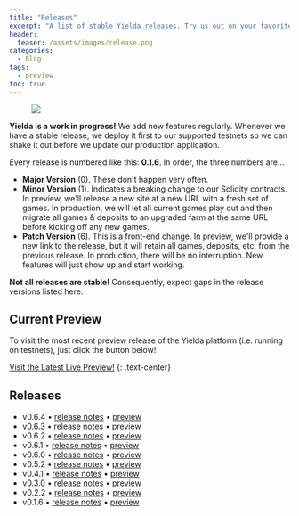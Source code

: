```yaml
---
title: "Releases"
excerpt: "A list of stable Yielda releases. Try us out on your favorite testnet!"
header:
  teaser: /assets/images/release.png
categories:
  - Blog
tags:
  - preview
toc: true
---
```


<figure class="align-left" style="margin-top: 10px; margin-bottom: 10px; width: 150px;">
    <img src="{{ site.url }}{{ site.baseurl }}/assets/images/release.png">
</figure>

**Yielda is a work in progress!** We add new features regularly. Whenever we have a stable release, we deploy it first to our supported testnets so we can shake it out before we update our production application.

Every release is numbered like this: **0.1.6**. In order, the three numbers are...

- **Major Version** (0). These don't happen very often.
- **Minor Version** (1). Indicates a breaking change to our Solidity contracts. In preview, we'll release a new site at a new URL with a fresh set of games. In production, we will let all current games play out and then migrate all games & deposits to an upgraded farm at the same URL before kicking off any new games.
- **Patch Version** (6). This is a front-end change. In preview, we'll provide a new link to the release, but it will retain all games, deposits, etc. from the previous release. In production, there will be no interruption. New features will just show up and start working.

**Not all releases are stable!** Consequently, expect gaps in the release versions listed here.

## Current Preview

To visit the most recent preview release of the Yielda platform (i.e. running on testnets), just click the button below! 

<a class="btn btn--primary btn--large" href="https://preview.yielda.io" target="blank">Visit the Latest Live Preview!</a>
{:  .text-center}

## Releases

* v0.6.4 • [release notes](/blog/release-0-6-4) • [preview](https://app-git-preview-0-6-4-yielda.vercel.app/)
* v0.6.3 • [release notes](/blog/release-0-6-3) • [preview](https://app-git-preview-0-6-3-ponzifarm.vercel.app/)
* v0.6.2 • [release notes](/blog/release-0-6-2) • [preview](https://app-git-preview-0-6-2-ponzifarm.vercel.app/)
* v0.6.1 • [release notes](/blog/release-0-6-1) • [preview](https://app-git-preview-0-6-1-ponzifarm.vercel.app/)
* v0.6.0 • [release notes](/blog/release-0-6-0) • [preview](https://app-git-preview-0-6-0-ponzifarm.vercel.app/)
* v0.5.2 • [release notes](/blog/release-0-5-2) • [preview](https://app-git-preview-0-5-2-ponzifarm.vercel.app/)
* v0.4.1 • [release notes](/blog/release-0-4-1) • [preview](https://app-git-preview-0-4-1-ponzifarm.vercel.app/)
* v0.3.0 • [release notes](/blog/release-0-3-0) • [preview](https://app-git-preview-0-3-0-ponzifarm.vercel.app/)
* v0.2.2 • [release notes](/blog/release-0-2-2) • [preview](https://app-git-preview-0-2-2-ponzifarm.vercel.app/)
* v0.1.6 • [release notes](/blog/release-0-1-6) • [preview](https://app-git-preview-0-1-6-ponzifarm.vercel.app/)
